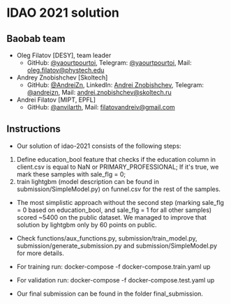 # IDAO 2021 solution


## Baobab team
* Oleg Filatov [DESY], team leader
  * GitHub: [@yaourtpourtoi](https://github.com/yaourtpourtoi), Telegram: [@yaourtpourtoi](https://t.me/yaourtpourtoi), Mail: <oleg.filatov@phystech.edu> 
* Andrey Znobishchev [Skoltech]
  * GitHub: [@AndreiZn](https://github.com/AndreiZn), LinkedIn: [Andrei Znobishchev](https://ru.linkedin.com/in/andrei-znobishchev-9a498981), Telegram: [@andreizn](https://t.me/andreizn), Mail: <andrei.znobishchev@skoltech.ru> 
* Andrei Filatov [MIPT, EPFL]
  * GitHub: [@anvilarth](https://github.com/anvilarth), Mail: <filatovandreiv@gmail.com>

## Instructions
- Our solution of idao-2021 consists of the following steps:

1) Define education_bool feature that checks if the education column in client.csv is equal to NaN or PRIMARY_PROFESSIONAL; If it's true, we mark these samples with sale_flg = 0;
2) train lightgbm (model description can be found in submission/SimpleModel.py) on funnel.csv for the rest of the samples. 

- The most simplistic approach without the second step (marking  sale_flg = 0 based on education_bool, and sale_flg = 1 for all other samples) scored ~5400 on the public dataset. We managed to improve that solution by lightgbm only by 60 points on public.

- Check functions/aux_functions.py, submission/train_model.py, submission/generate_submission.py and submission/SimpleModel.py for more details.

- For training run: docker-compose -f docker-compose.train.yaml up

- For validation run: docker-compose -f docker-compose.test.yaml up 

- Our final submission can be found in the folder final_submission.
